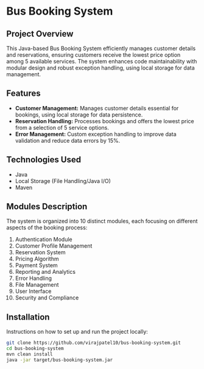 # Bus Booking System

## Project Overview
This Java-based Bus Booking System efficiently manages customer details and reservations, ensuring customers receive the lowest price option among 5 available services. The system enhances code maintainability with modular design and robust exception handling, using local storage for data management.

## Features
- **Customer Management:** Manages customer details essential for bookings, using local storage for data persistence.
- **Reservation Handling:** Processes bookings and offers the lowest price from a selection of 5 service options.
- **Error Management:** Custom exception handling to improve data validation and reduce data errors by 15%.

## Technologies Used
- Java
- Local Storage (File Handling/Java I/O)
- Maven

## Modules Description
The system is organized into 10 distinct modules, each focusing on different aspects of the booking process:
1. Authentication Module
2. Customer Profile Management
3. Reservation System
4. Pricing Algorithm
5. Payment System
6. Reporting and Analytics
7. Error Handling
8. File Management
9. User Interface
10. Security and Compliance

## Installation
Instructions on how to set up and run the project locally:
```bash
git clone https://github.com/virajpatel10/bus-booking-system.git
cd bus-booking-system
mvn clean install
java -jar target/bus-booking-system.jar
 
